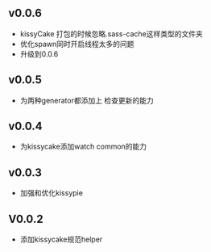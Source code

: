 ## v0.0.6
- kissyCake 打包的时候忽略.sass-cache这样类型的文件夹
- 优化spawn同时开启线程太多的问题
- 升级到0.0.6

## v0.0.5
- 为两种generator都添加上 检查更新的能力

## v0.0.4

- 为kissycake添加watch common的能力

## v0.0.3

- 加强和优化kissypie

## V0.0.2

- 添加kissycake规范helper
